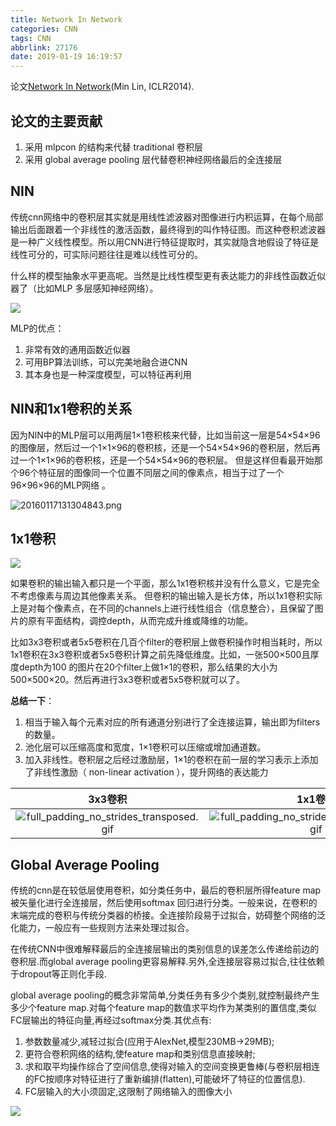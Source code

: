 ```yaml
---
title: Network In Network
categories: CNN
tags: CNN
abbrlink: 27176
date: 2019-01-19 16:19:57
---
```


论文[Network In Network](https://arxiv.org/abs/1312.4400)(Min Lin, ICLR2014).

## 论文的主要贡献

1. 采用 mlpcon 的结构来代替 traditional 卷积层
2. 采用 global average pooling 层代替卷积神经网络最后的全连接层

<!--more-->

## NIN

传统cnn网络中的卷积层其实就是用线性滤波器对图像进行内积运算，在每个局部输出后面跟着一个非线性的激活函数，最终得到的叫作特征图。而这种卷积滤波器是一种广义线性模型。所以用CNN进行特征提取时，其实就隐含地假设了特征是线性可分的，可实际问题往往是难以线性可分的。

什么样的模型抽象水平更高呢。当然是比线性模型更有表达能力的非线性函数近似器了（比如MLP 多层感知神经网络）。

![](https://i.loli.net/2019/01/19/5c43055c40b1d.png)

MLP的优点： 

1. 非常有效的通用函数近似器 
2. 可用BP算法训练，可以完美地融合进CNN 
3. 其本身也是一种深度模型，可以特征再利用

## NIN和1x1卷积的关系

因为NIN中的MLP层可以用两层1×1卷积核来代替，比如当前这一层是54×54×96的图像层，然后过一个1×1×96的卷积核，还是一个54×54×96的卷积层，然后再过一个1×1×96的卷积核，还是一个54×54×96的卷积层。 但是这样但看最开始那个96个特征层的图像同一个位置不同层之间的像素点，相当于过了一个96×96×96的MLP网络 。

![20160117131304843.png](https://i.loli.net/2019/01/19/5c4306c0ca21e.png)

## 1x1卷积

![](https://i.loli.net/2019/01/19/5c4302ace8ca9.png)

 如果卷积的输出输入都只是一个平面，那么1x1卷积核并没有什么意义，它是完全不考虑像素与周边其他像素关系。 但卷积的输出输入是长方体，所以1x1卷积实际上是对每个像素点，在不同的channels上进行线性组合（信息整合），且保留了图片的原有平面结构，调控depth，从而完成升维或降维的功能。

比如3x3卷积或者5x5卷积在几百个filter的卷积层上做卷积操作时相当耗时，所以1x1卷积在3x3卷积或者5x5卷积计算之前先降低维度。比如，一张500×500且厚度depth为100 的图片在20个filter上做1×1的卷积，那么结果的大小为500×500×20。然后再进行3x3卷积或者5x5卷积就可以了。

**总结一下**：

1. 相当于输入每个元素对应的所有通道分别进行了全连接运算，输出即为filters的数量。
2. 池化层可以压缩高度和宽度，1×1卷积可以压缩或增加通道数。
3. 加入非线性。卷积层之后经过激励层，1×1的卷积在前一层的学习表示上添加了非线性激励（ non-linear activation ），提升网络的表达能力

|                           3x3卷积                            |                           1x1卷积                            |
| :----------------------------------------------------------: | :----------------------------------------------------------: |
| ![full_padding_no_strides_transposed.gif](https://i.loli.net/2019/01/19/5c43004513776.gif) | ![full_padding_no_strides_transposed_small.gif](https://i.loli.net/2019/01/19/5c43009b6369c.gif) |

## Global Average Pooling

传统的cnn是在较低层使用卷积，如分类任务中，最后的卷积层所得feature map被矢量化进行全连接层，然后使用softmax 回归进行分类。一般来说，在卷积的末端完成的卷积与传统分类器的桥接。全连接阶段易于过拟合，妨碍整个网络的泛化能力，一般应有一些规则方法来处理过拟合。

在传统CNN中很难解释最后的全连接层输出的类别信息的误差怎么传递给前边的卷积层.而global average pooling更容易解释.另外,全连接层容易过拟合,往往依赖于dropout等正则化手段.

global average pooling的概念非常简单,分类任务有多少个类别,就控制最终产生多少个feature map.对每个feature map的数值求平均作为某类别的置信度,类似FC层输出的特征向量,再经过softmax分类.其优点有:

1. 参数数量减少,减轻过拟合(应用于AlexNet,模型230MB->29MB);
2. 更符合卷积网络的结构,使feature map和类别信息直接映射;
3. 求和取平均操作综合了空间信息,使得对输入的空间变换更鲁棒(与卷积层相连的FC按顺序对特征进行了重新编排(flatten),可能破坏了特征的位置信息).
4. FC层输入的大小须固定,这限制了网络输入的图像大小

![](https://i.loli.net/2019/01/19/5c43064d59f83.png)